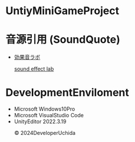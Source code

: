 # UntiyMiniGameProject
# 音源引用 (SoundQuote)
- [効果音ラボ](https://soundeffect-lab.info/)<p>
[sound effect lab](https://soundeffect-lab.info/)</p>
# DevelopmentEnviloment
- Microsoft Windows10Pro
- Microsoft VisualStudio Code
- UnityEditor 2022.3.19<p>
&copy; 2024DeveloperUchida</p>
